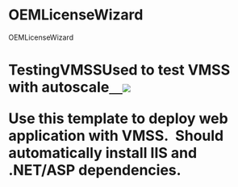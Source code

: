 # OEMLicenseWizard
OEMLicenseWizard
# TestingVMSSUsed to test VMSS with autoscale<a href="https://portal.azure.com/#create/Microsoft.Template/uri/https://github.com/ymkumar/OEMLicenseWizard/blob/master/azuredeploy_windows_scale_set.json" target="_blank">    <img src="http://azuredeploy.net/deploybutton.png"/></a><p>Use this template to deploy web application with VMSS.  Should automatically install IIS and .NET/ASP dependencies.</p>
